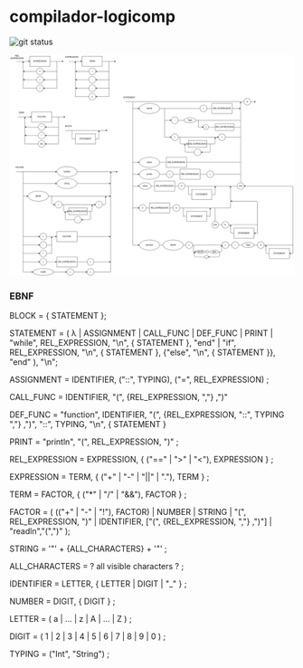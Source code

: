 # compilador-logicomp

![git status](http://3.129.230.99/svg/Vigrel/compilador-logicomp/)

![diagram](diagrama_sintatico.drawio.png)

### EBNF

BLOCK = { STATEMENT };

STATEMENT = ( 
    λ | 
    ASSIGNMENT | 
    CALL_FUNC |
    DEF_FUNC |
    PRINT |
    "while", REL_EXPRESSION, "\n", { STATEMENT }, "end" |
    "if", REL_EXPRESSION, "\n", { STATEMENT }, {"else", "\n", { STATEMENT }}, "end"
    ),
    "\n";

ASSIGNMENT = IDENTIFIER, ("::", TYPING), ("=", REL_EXPRESSION) ;

CALL_FUNC = IDENTIFIER, "(", {REL_EXPRESSION, ","} ,")"

DEF_FUNC = "function", IDENTIFIER, "(", {REL_EXPRESSION, "::", TYPING ","} ,")", "::", TYPING, "\n", { STATEMENT }

PRINT = "println", "(", REL_EXPRESSION, ")" ;

REL_EXPRESSION = EXPRESSION, { ("==" | ">" | "<"), EXPRESSION } ;

EXPRESSION = TERM, { ("+" | "-" | "||" | "."), TERM } ;

TERM = FACTOR, { ("*" | "/" | "&&"), FACTOR } ;

FACTOR = (
    (("+" | "-" | "!"), FACTOR) |
    NUMBER |
    STRING |
    "(", REL_EXPRESSION, ")" |
    IDENTIFIER, ["(", {REL_EXPRESSION, ","} ,")"] |
    "readln","(",")"
    );

STRING = '"' + {ALL_CHARACTERS} + '"' ;

ALL_CHARACTERS = ? all visible characters ? ;

IDENTIFIER = LETTER, { LETTER | DIGIT | "_" } ;

NUMBER = DIGIT, { DIGIT } ;

LETTER = ( a | ... | z | A | ... | Z ) ;

DIGIT = ( 1 | 2 | 3 | 4 | 5 | 6 | 7 | 8 | 9 | 0 ) ;

TYPING = ("Int", "String") ;